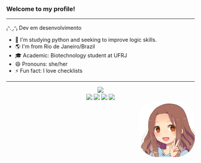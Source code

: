 ### Welcome to my profile! 
___________________________
₍ᐢ. ̫.ᐢ₎ Dev em desenvolvimento 

- 🌱 I'm studying python and seeking to improve logic skills.
- 🌎 I'm from Rio de Janeiro/Brazil
- 🎓 Academic: Biotechnology student at UFRJ
- 😄 Pronouns: she/her
- ⚡ Fun fact: I love checklists
______________________________________


<div align="center">
<img height= "180cm"  src="https://github-readme-stats.vercel.app/api?username=isabelg-arcia&theme=material-palenight&show_icons=true"/>
</div>


<div align="center">
<a href="https://instagram.com/isabelg_arcia" target="_blank"><img src="https://img.shields.io/badge/-Instagram-%23E4405F?style=for-the-badge&logo=instagram&logoColor=white" target="_blank"></a>
<a href="https://discordapp.com/users/Isac#6193" target="_blank"><img src="https://img.shields.io/badge/Discord-7289DA?style=for-the-badge&logo=discord&logoColor=white" target="_blank"></a> 
<a href = "mailto:isabelcristine.cg@ufrj.br"><img src="https://img.shields.io/badge/-Gmail-%23333?style=for-the-badge&logo=gmail&logoColor=white" target="_blank"></a>
<a href="www.linkedin.com/in/isabelg-arcia" target="_blank"><img src="https://img.shields.io/badge/-LinkedIn-%230077B5?style=for-the-badge&logo=linkedin&logoColor=white" target="_blank"></a>
 </div>

 <img align="right" alt="Rafa-pic" height="150" style="border-radius:50px;" src="download20211202224319.png">
